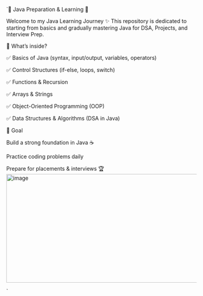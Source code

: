 `📘 Java Preparation & Learning 🚀

Welcome to my Java Learning Journey ✨
This repository is dedicated to starting from basics and gradually mastering Java for DSA, Projects, and Interview Prep.

🌱 What’s inside?

✅ Basics of Java (syntax, input/output, variables, operators)

✅ Control Structures (if-else, loops, switch)

✅ Functions & Recursion

✅ Arrays & Strings

✅ Object-Oriented Programming (OOP)

✅ Data Structures & Algorithms (DSA in Java)

🎯 Goal

Build a strong foundation in Java ☕

Practice coding problems daily

Prepare for placements & interviews 🏆
<img width="512" height="287" alt="image" src="https://github.com/user-attachments/assets/a5e1290c-2253-430c-82a0-5b8a61fac3db" />

`
